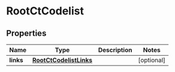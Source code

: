 

# RootCtCodelist

## Properties

Name | Type | Description | Notes
------------ | ------------- | ------------- | -------------
**links** | [**RootCtCodelistLinks**](RootCtCodelistLinks.md) |  |  [optional]




